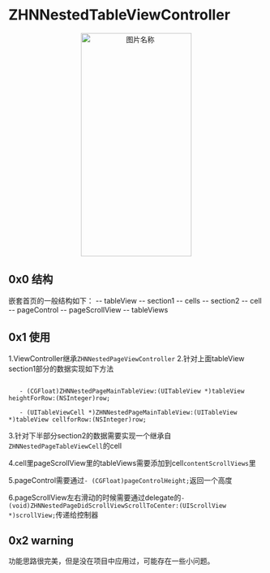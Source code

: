 # ZHNNestedTableViewController
 <div  align="center">    
 <img src="https://raw.githubusercontent.com/zhnnnnn/ZHNNestedTableViewController/master/demo.gif" width = "218" height = "440" alt="图片名称" align=center />
 </div>
 
 ## 0x0 结构
 嵌套首页的一般结构如下：
 -- tableView
  -- section1
   -- cells
  -- section2
   -- cell
    -- pageControl
    -- pageScrollView
     -- tableViews
     
 ## 0x1 使用
 1.ViewController继承`ZHNNestedPageViewController`
 2.针对上面tableView section1部分的数据实现如下方法
 ```- (NSInteger)ZHNNestedPageNumOfRowsInMainTableView:(UITableView *)tableView;
 
    - (CGFloat)ZHNNestedPageMainTableView:(UITableView *)tableView heightForRow:(NSInteger)row;
    
    - (UITableViewCell *)ZHNNestedPageMainTableView:(UITableView *)tableView cellforRow:(NSInteger)row;
 ```
 
 3.针对下半部分section2的数据需要实现一个继承自`ZHNNestedPageTableViewCell`的cell
 
 4.cell里pageScrollView里的tableViews需要添加到cell`contentScrollViews`里
 
 5.pageControl需要通过`- (CGFloat)pageControlHeight;`返回一个高度
 
 6.pageScrollView左右滑动的时候需要通过delegate的`- (void)ZHNNestedPageDidScrollViewScrollToCenter:(UIScrollView *)scrollView;`传递给控制器
 
 ## 0x2 warning
 功能思路很完美，但是没在项目中应用过，可能存在一些小问题。
 

